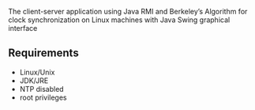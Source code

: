 The client-server application using Java RMI and Berkeley’s Algorithm for clock synchronization on Linux machines with Java Swing graphical interface

## Requirements
* Linux/Unix
* JDK/JRE
* NTP disabled
* root privileges
